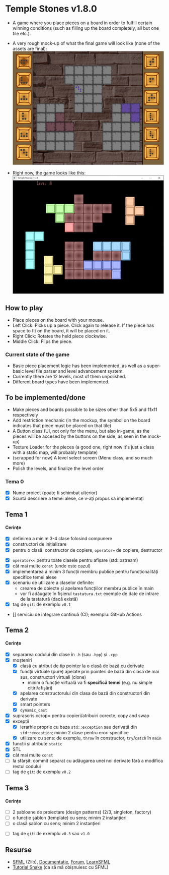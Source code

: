 # Temple Stones v1.8.0

- A game where you place pieces on a board in order to fulfill certain winning conditions (such as filling up the board completely, all but one tile etc.).

- A very rough mock-up of what the final game will look like (none of the assets are final):
![](mockup.png)

- Right now, the game looks like this:
![](v1.7.0.png)

## How to play

- Place pieces on the board with your mouse.
- Left Click: Picks up a piece. Click again to release it. If the piece has space to fit on the board, it will be placed on it.
- Right Click: Rotates the held piece clockwise.
- Middle Click: Flips the piece.

### Current state of the game

- Basic piece placement logic has been implemented, as well as a super-basic level file parser and level advancement system.
- Currently there are 12 levels, most of them unpolished.
- Different board types have been implemented.

## To be implemented/done

- Make pieces and boards possible to be sizes other than 5x5 and 11x11 respectively
- Add restriction mechanic (in the mockup, the symbol on the board indicates that piece must be placed on that tile)
- A Button class (UI, not only for the menu, but also in-game, as the pieces will be accesed by the buttons on the side, as seen in the mock-up)
- Texture Loader for the pieces (a good one, right now it's just a class with a static map, will probably template)
- (scrapped for now) A level select screen (Menu class, and so much more)
- Polish the levels, and finalize the level order

### Tema 0

- [x] Nume proiect (poate fi schimbat ulterior)
- [x] Scurtă descriere a temei alese, ce v-ați propus să implementați

## Tema 1

#### Cerințe
- [x] definirea a minim 3-4 clase folosind compunere
- [x] constructori de inițializare
- [x] pentru o clasă: constructor de copiere, `operator=` de copiere, destructor
<!-- - [ ] pentru o altă clasă: constructor de mutare, `operator=` de mutare, destructor -->
<!-- - [ ] pentru o altă clasă: toate cele 5 funcții membru speciale -->
- [x] `operator<<` pentru toate clasele pentru afișare (std::ostream)
- [x] cât mai multe `const` (unde este cazul)
- [x] implementarea a minim 3 funcții membru publice pentru funcționalități specifice temei alese
- [x] scenariu de utilizare a claselor definite:
  - crearea de obiecte și apelarea funcțiilor membru publice în main
  - vor fi adăugate în fișierul `tastatura.txt` exemple de date de intrare de la tastatură (dacă există)
- [x] tag de `git`: de exemplu `v0.1`
- [] serviciu de integrare continuă (CI); exemplu: GitHub Actions

## Tema 2

#### Cerințe
- [x] separarea codului din clase în `.h` (sau `.hpp`) și `.cpp`
- [x] moșteniri
  - [x] clasă cu atribut de tip pointer la o clasă de bază cu derivate
  - [x] funcții virtuale (pure) apelate prin pointeri de bază din clasa de mai sus, constructori virtuali (clone)
    - minim o funcție virtuală va fi **specifică temei** (e.g. nu simple citiri/afișări)
  - [x] apelarea constructorului din clasa de bază din constructori din derivate
  - [x] smart pointers
  - [x] `dynamic_cast`
- [x] suprascris cc/op= pentru copieri/atribuiri corecte, copy and swap
- [x] excepții
  - [x] ierarhie proprie cu baza `std::exception` sau derivată din `std::exception`; minim 2 clase pentru erori specifice
  - [x] utilizare cu sens: de exemplu, `throw` în constructor, `try`/`catch` în `main`
- [x] funcții și atribute `static`
- [x] STL
- [x] cât mai multe `const`
- [ ] la sfârșit: commit separat cu adăugarea unei noi derivate fără a modifica restul codului
- [ ] tag de `git`: de exemplu `v0.2`

## Tema 3

#### Cerințe
- [ ] 2 șabloane de proiectare (design patterns) (2/3, singleton, factory)
- [ ] o funcție șablon (template) cu sens; minim 2 instanțieri
- [ ] o clasă șablon cu sens; minim 2 instanțieri
<!-- - [ ] o specializare pe funcție/clasă șablon -->
- [ ] tag de `git`: de exemplu `v0.3` sau `v1.0`

## Resurse

- [SFML](https://github.com/SFML/SFML/tree/aa82ea132b9296a31922772027ad5d14c1fa381b) (Zlib), [Documentație](https://www.sfml-dev.org/documentation/2.5.1/), [Forum](https://en.sfml-dev.org/forums/), [LearnSFML](https://learnsfml.com/)
- [Tutorial Snake](https://www.youtube.com/playlist?list=PLbPaYYCufiXzbKTwPpYpgkUplgsCscEm6) (ca să mă obișnuiesc cu SFML)